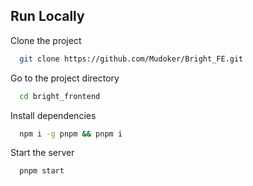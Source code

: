 
## Run Locally

Clone the project

```bash
  git clone https://github.com/Mudoker/Bright_FE.git
```

Go to the project directory

```bash
  cd bright_frontend
```

Install dependencies

```bash
  npm i -g pnpm && pnpm i
```

Start the server

```bash
  pnpm start
```

